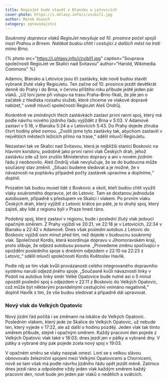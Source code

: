 ```yaml
---
title: RegioJet bude stavět v Blansku a Letovicích
cover-photo: https://i.ohlasy.info/i/zvibil1.jpg
author: Marek Osouch
category: zpravodajství
---
```


*Soukromý dopravce vlaků RegioJet navyšuje od 10. prosince počet spojů mezi Prahou a Brnem. Nalákat budou chtít i cestující z dalších měst na trati mimo Brno.*

{% photo src="https://i.ohlasy.info/i/zvibil1.jpg" caption="Souprava společnosti RegioJet ve Skalici nad Svitavou" author="Harold, Wikimedia Commons" %}

Adamov, Blansko a Letovice jsou tři zastávky, kde nově budou stavět vybrané žluté vlaky RegioJetu. Ten začne od 10. prosince jezdit devětkrát denně do Prahy i do Brna, v červnu příštího roku přibude ještě jeden pár vlaků. „Už loni jsme při vstupu na trasu Praha–Brno říkali, že jde jen o začátek z hlediska rozsahu služeb, které chceme ve vlakové dopravě nabízet,“ uvedl mluvčí společnosti RegioJet Aleš Ondrůj.

Konkrétně ve zmíněných třech zastávkách zastaví první ranní spoj, který má podle návrhu nového jízdního řádu vyjíždět z Brna v 5:03. V Adamově zastaví v 5:18, v Blansku 5:24 a v Letovicích 5:43. Do Prahy dojede zhruba čtvrt hodiny před osmou. „Zvolili jsme tyto zastávky tak, abychom zastavili v největších městech ležících přímo na trase,“ sdělil mluvčí RegioJetu.

Nezastaví tak ve Skalici nad Svitavou, která je nejbližší stanicí Boskovic na hlavním koridoru, podobně jako první ranní vlak Českých drah, jehož zastávku zde už loni zrušilo Ministerstvo dopravy a ani v novém jízdním řádu ji neobnovilo. Aleš Ondrůj však nevylučuje, že se do budoucna může současný stav změnit. „Situaci budeme sledovat a je možné, že v návaznosti na poptávku případně počty zastávek upravíme a doplníme,“ doplnil.

Prozatím tak budou muset lidé z Boskovic a okolí, kteří budou chtít využít vlaky soukromého dopravce, jet do Letovic. Tam se dostanou jednoduše autobusem, případně s přestupem ve Skalici i vlakem. Po prvním vlaku Českých drah, který vyjíždí z Letovic krátce po páté, je to druhý spoj, který zajistí, aby lidé z regionu byli v Praze hned ráno.

Podobný spoj, který zastaví v regionu, bude i poslední žlutý vlak jedoucí opačným směrem. Z Prahy vyjíždí ve 20:21, ve 22:18 je v Letovicích, 22:34 v Blansku a 22:42 v Adamově. Dnes však poslední autobus z Letovic do Boskovic vyjíždí osm minut před tím, než dojede v budoucnu soukromý vlak. Společnost Kordis, která koordinuje dopravu v Jihomoravském kraji, proto slibuje, že odjezd autobusu posune. „Provedeme změnu spočívající v opoždění posledního spoje s dnešním odjezdem v 22:10 na 22:23 z Letovic,“ sdělil mluvčí společnosti Kordis Květoslav Havlík.

Podle něj se tím však kvůli provázanosti celého integrovaného dopravního systému naruší odjezd jiného spoje. „Současně kvůli návaznosti linky v Podolí na autobus linky směr Velké Opatovice bude nutné asi o 5 minut opozdit poslední spoj s odjezdem v 22:11 z Boskovic do Velkých Opatovic, což může být některými pravidelnými cestujícími vnímáno negativně,“ doplnil Havlík s tím, že vše budou sledovat a případně dál upravovat.

### Nový vlak do Velkých Opatovic

Nový jízdní řád počítá i se změnami na lokálce do Velkých Opatovic. Posledním vlakem, který jede ze Skalice do Velkých Opatovic, už nebude ten, který vyjede v 17:22, ale až další o hodinu později. Jeden vlak tak tímto směrem přibude, stejně i opačným směrem. Každý pracovní den pojede z Velkých Opatovic vlak také v 18:03; dnes jezdí jen v pátky a vybrané dny. V pátky a vybrané dny pak pojede zcela nový spoj v 19:03.

V opačném směru se vlaky naopak omezí. Loni se s velkou slávou obnovovalo železniční spojení mezi Velkými Opatovicemi a Chornicemi, nově se tam však má podle návrhu jízdního řádu opět jezdit méně. Zatímco dnes jezdí ráno a odpoledne vždy jeden vlak každým směrem každý pracovní den, nově bude jen jeden pár vlaků o nedělích a svátcích.
